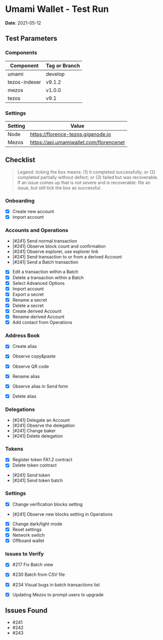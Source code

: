 # Umami Wallet - Test Run

**Date**: 2021-05-12

## Test Parameters

### Components

| Component | Tag or Branch |
|--|--|
| umami | develop |
| tezos-indexer | v9.1.2 |
| mezos | v1.0.0 |
| tezos | v9.1


### Settings

| Setting | Value |
|--|--|
| Node | https://florence-tezos.giganode.io |
| Mezos | https://api.umamiwallet.com/florencenet |


## Checklist

> Legend: ticking the box means: (1) it completed successfully; or (2) completed partially without defect; or (3) failed but was recoverable. If an issue comes up that is not severe and is recoverable: file an issue, but still tick the box as successful.

### Onboarding
- [X] Create new account
- [X] Import account

### Accounts and Operations
- [#241] Send normal transaction 
- [#241] Observe block count and confirmation 
- [#241] Observe explorer, use explorer link 
- [#241] Send transaction to or from a derived Account
- [#241] Send a Batch transaction
- [X] Edit a transaction within a Batch
- [X] Delete a transaction within a Batch
- [X] Select Advanced Options
- [X] Import account
- [X] Export a secret
- [X] Rename a secret
- [X] Delete a secret
- [X] Create derived Account
- [X] Rename derived Account
- [X] Add contact from Operations

### Address Book
- [X] Create alias
- [X] Observe copy&paste 
- [X] Observe QR code
- [X] Rename alias
- [X] Observe alias in Send form
- [X] Delete alias


### Delegations
- [#241] Delegate an Account 
- [#241] Observe the delegation 
- [#241] Change baker 
- [#241] Delete delegation

### Tokens
- [X] Register token FA1.2 contract 
- [X] Delete token contract 
- [#241] Send token 
- [#241] Send token batch 

### Settings
- [X] Change verification blocks setting 
- [#241] Observe new blocks setting in Operations
- [X] Change dark/light mode
- [X] Reset settings
- [X] Network switch
- [X] Offboard wallet

### Issues to Verify

- [X] #217 Fix Batch view
- [X] #230 Batch from CSV file
- [X] #234 Visual bugs in batch transactions list
- [X] Updating Mezos to prompt users to upgrade



## Issues Found

* #241
* #242
* #243
